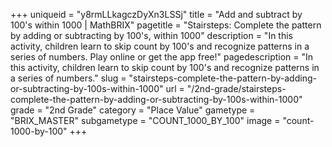 +++
uniqueid = "y8rmLLkagczDyXn3LSSj"
title = "Add and subtract by 100's within 1000 | MathBRIX"
pagetitle = "Stairsteps: Complete the pattern by adding or subtracting by 100's, within 1000"
description = "In this activity, children learn to skip count by 100's and recognize patterns in a series of numbers. Play online or get the app free!"
pagedescription = "In this activity, children learn to skip count by 100's and recognize patterns in a series of numbers."
slug = "stairsteps-complete-the-pattern-by-adding-or-subtracting-by-100s-within-1000"
url = "/2nd-grade/stairsteps-complete-the-pattern-by-adding-or-subtracting-by-100s-within-1000"
grade = "2nd Grade"
category = "Place Value"
gametype = "BRIX_MASTER"
subgametype = "COUNT_1000_BY_100"
image = "count-1000-by-100"
+++